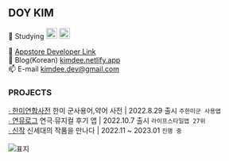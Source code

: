 ## DOY KIM 
🌷 Studying <img src="https://img.shields.io/badge/Swift-F05138?style=for-the-badge&logo=Swift&logoColor=white" height="22"> <img src="https://img.shields.io/badge/%F0%9F%92%BB-Computer%20Science-Blue" height="22"> 

🍎 [ Appstore Developer Link](https://apps.apple.com/kr/developer/doy-kim/id1640992617)<br>
📝 Blog(Korean) [kimdee.netlify.app](https://kimdee.netlify.app/blog/)<br>
📫 E-mail [kimdee.dev@gmail.com](mailto:kimdee.dev@gmail.com) <br>

### PROJECTS
[∙ 한미연합사전](https://apps.apple.com/kr/app/%ED%95%9C%EB%AF%B8%EC%97%B0%ED%95%A9%EC%82%AC%EC%A0%84/id1640992615) 한미 군사용어,약어 사전 | 2022.8.29 출시 `주한미군 사용앱`
<br>
[∙ 연뮤로그](https://apps.apple.com/us/app/%EC%97%B0%EB%AE%A4%EB%A1%9C%EA%B7%B8/id6443663023) 연극∙뮤지컬 후기 앱 | 2022.10.7 출시 `라이프스타일앱 27위`
<br>
[∙ 신작]() 신세대의 작품을 만나다 | 2022.11 ~ 2023.01 `진행 중`
<br><br>
![표지](https://user-images.githubusercontent.com/51395335/196216841-b89e4883-09ab-4df0-aa5b-dd88f4f6a4c3.png)

<!--
**heydoy/heydoy** is a ✨ _special_ ✨ repository because its `README.md` (this file) appears on your GitHub profile.

Here are some ideas to get you started:

- 🔭 I’m currently working on ...
- 🌱 I’m currently learning ...
- 👯 I’m looking to collaborate on ...
- 🤔 I’m looking for help with ...
- 💬 Ask me about ...
- 📫 How to reach me: ...
- 😄 Pronouns: ...
- ⚡ Fun fact: ...
-->
